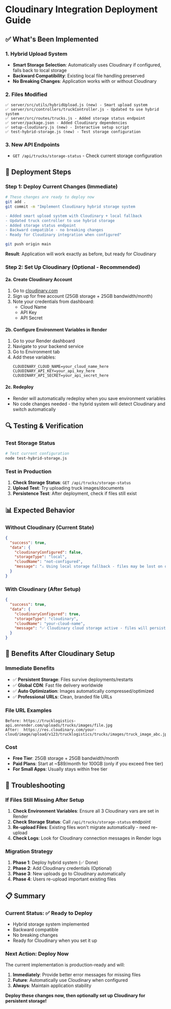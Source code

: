 # Cloudinary Integration Deployment Guide

## ✅ What's Been Implemented

### 1. Hybrid Upload System
- **Smart Storage Selection**: Automatically uses Cloudinary if configured, falls back to local storage
- **Backward Compatibility**: Existing local file handling preserved
- **No Breaking Changes**: Application works with or without Cloudinary

### 2. Files Modified
```
✅ server/src/utils/hybridUpload.js (new) - Smart upload system
✅ server/src/controllers/truckController.js - Updated to use hybrid system  
✅ server/src/routes/trucks.js - Added storage status endpoint
✅ server/package.json - Added Cloudinary dependencies
✅ setup-cloudinary.js (new) - Interactive setup script
✅ test-hybrid-storage.js (new) - Test storage configuration
```

### 3. New API Endpoints
- `GET /api/trucks/storage-status` - Check current storage configuration

## 🚀 Deployment Steps

### Step 1: Deploy Current Changes (Immediate)
```bash
# These changes are ready to deploy now
git add .
git commit -m "Implement Cloudinary hybrid storage system

- Added smart upload system with Cloudinary + local fallback
- Updated truck controller to use hybrid storage
- Added storage status endpoint
- Backward compatible - no breaking changes
- Ready for Cloudinary integration when configured"

git push origin main
```

**Result**: Application will work exactly as before, but ready for Cloudinary

### Step 2: Set Up Cloudinary (Optional - Recommended)

#### 2a. Create Cloudinary Account
1. Go to [cloudinary.com](https://cloudinary.com)
2. Sign up for free account (25GB storage + 25GB bandwidth/month)
3. Note your credentials from dashboard:
   - Cloud Name
   - API Key
   - API Secret

#### 2b. Configure Environment Variables in Render
1. Go to your Render dashboard
2. Navigate to your backend service
3. Go to Environment tab
4. Add these variables:
   ```
   CLOUDINARY_CLOUD_NAME=your_cloud_name_here
   CLOUDINARY_API_KEY=your_api_key_here
   CLOUDINARY_API_SECRET=your_api_secret_here
   ```

#### 2c. Redeploy
- Render will automatically redeploy when you save environment variables
- No code changes needed - the hybrid system will detect Cloudinary and switch automatically

## 🔍 Testing & Verification

### Test Storage Status
```bash
# Test current configuration
node test-hybrid-storage.js
```

### Test in Production
1. **Check Storage Status**: `GET /api/trucks/storage-status`
2. **Upload Test**: Try uploading truck images/documents
3. **Persistence Test**: After deployment, check if files still exist

## 📊 Expected Behavior

### Without Cloudinary (Current State)
```json
{
  "success": true,
  "data": {
    "cloudinaryConfigured": false,
    "storageType": "local",
    "cloudName": "not-configured",
    "message": "⚠️ Using local storage fallback - files may be lost on deployment restart"
  }
}
```

### With Cloudinary (After Setup)
```json
{
  "success": true,
  "data": {
    "cloudinaryConfigured": true,
    "storageType": "cloudinary", 
    "cloudName": "your-cloud-name",
    "message": "✅ Cloudinary cloud storage active - files will persist across deployments"
  }
}
```

## 🎯 Benefits After Cloudinary Setup

### Immediate Benefits
- ✅ **Persistent Storage**: Files survive deployments/restarts
- ✅ **Global CDN**: Fast file delivery worldwide
- ✅ **Auto Optimization**: Images automatically compressed/optimized
- ✅ **Professional URLs**: Clean, branded file URLs

### File URL Examples
```
Before: https://trucklogistics-api.onrender.com/uploads/trucks/images/file.jpg
After:  https://res.cloudinary.com/your-cloud/image/upload/v123/trucklogistics/trucks/images/truck_image_abc.jpg
```

### Cost
- **Free Tier**: 25GB storage + 25GB bandwidth/month
- **Paid Plans**: Start at ~$89/month for 100GB (only if you exceed free tier)
- **For Small Apps**: Usually stays within free tier

## 🔧 Troubleshooting

### If Files Still Missing After Setup
1. **Check Environment Variables**: Ensure all 3 Cloudinary vars are set in Render
2. **Check Storage Status**: Call `/api/trucks/storage-status` endpoint
3. **Re-upload Files**: Existing files won't migrate automatically - need re-upload
4. **Check Logs**: Look for Cloudinary connection messages in Render logs

### Migration Strategy
1. **Phase 1**: Deploy hybrid system (✅ Done)
2. **Phase 2**: Add Cloudinary credentials (Optional)
3. **Phase 3**: New uploads go to Cloudinary automatically
4. **Phase 4**: Users re-upload important existing files

## 📋 Summary

### Current Status: ✅ Ready to Deploy
- Hybrid storage system implemented
- Backward compatible
- No breaking changes
- Ready for Cloudinary when you set it up

### Next Action: Deploy Now
The current implementation is production-ready and will:
1. **Immediately**: Provide better error messages for missing files
2. **Future**: Automatically use Cloudinary when configured
3. **Always**: Maintain application stability

**Deploy these changes now, then optionally set up Cloudinary for persistent storage!**
